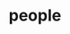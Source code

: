 ---
layout: profiles
permalink: /people/
title: people
description: members of the lab or group
nav: true
nav_order: 6

profiles:
  # if you want to include more than one profile, just replicate the following block
  # and create one content file for each profile inside _pages/
  - align: right
    image: prof_pic.jpg
    content: about_einstein.md
    image_circular: false # crops the image to make it circular
    more_info: >
      <p>+82 2 2197-2936</p>
      <p>574, Hwarang-ro, Nowon-gu</p>
      <p>Seoul, Republic of Korea</p>
  - align: left
    image: prof_pic.jpg
    content: about_einstein.md
    image_circular: false # crops the image to make it circular
    more_info: >
      <p>+82 2 2197-2936</p>
      <p>574, Hwarang-ro, Nowon-gu</p>
      <p>Seoul, Republic of Korea</p>
---